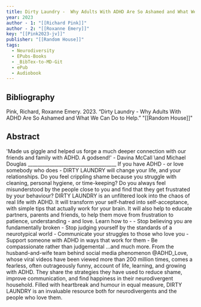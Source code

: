 ```yaml
---
title: Dirty Laundry -  Why Adults With ADHD Are So Ashamed and What We Can Do to Help
year: 2023
author - 1: "[[Richard Pink]]"
author - 2: "[[Roxanne Emery]]"
key: "[[Pink2023-jv]]"
publisher: "[[Random House]]"
tags:
  - Neurodiversity
  - EPubs-Books
  - _BibTex-to-MD-Git
  - ePub
  - Audiobook
---
```


## Bibliography
Pink, Richard, Roxanne Emery. 2023. “Dirty Laundry -  Why Adults With ADHD Are So Ashamed and What We Can Do to Help.” "[[Random House]]"

## Abstract
'Made us giggle and helped us forge a much deeper connection with our friends and family with ADHD. A godsend!' - Davina McCall \and Michael Douglas \_\_\_\_\_\_\_\_\_\_\_\_\_\_\_\_\_\_\_\_\_\_\_\_\_\_\_\_\_\_\_\_\_\_\_\_\_ If you have ADHD - or love somebody who does - DIRTY LAUNDRY will change your life, and your relationships. Do you feel crippling shame because you struggle with cleaning, personal hygiene, or time-keeping? Do you always feel misunderstood by the people close to you and find that they get frustrated by your behaviour? DIRTY LAUNDRY is an unfiltered look into the chaos of real life with ADHD. It will transform your self-hatred into self-acceptance, with simple tips that actually work for your brain. It will also help to educate partners, parents and friends, to help them move from frustration to patience, understanding - and love. Learn how to -  - Stop believing you are fundamentally broken - Stop judging yourself by the standards of a neurotypical world - Communicate your struggles to those who love you - Support someone with ADHD in ways that work for them - Be compassionate rather than judgemental ...and much more. From the husband-and-wife team behind social media phenomenon @ADHD\_Love, whose viral videos have been viewed more than 200 million times, comes a fearless, often outrageously funny, account of life, learning, and growing with ADHD. They share the strategies they have used to reduce shame, improve communication, and find happiness in their neurodivergent household. Filled with heartbreak and humour in equal measure, DIRTY LAUNDRY is an invaluable resource both for neurodivergents and the people who love them.